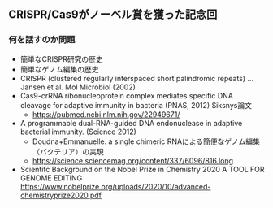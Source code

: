 ## CRISPR/Cas9がノーベル賞を獲った記念回
### 何を話すのか問題
- 簡単なCRISPR研究の歴史
- 簡単なゲノム編集の歴史
- CRISPR (clustered regularly interspaced short palindromic repeats) ... Jansen et al. Mol Microbiol (2002)
- Cas9-crRNA ribonucleoprotein complex mediates specific DNA cleavage for adaptive immunity in bacteria (PNAS, 2012) Siksnys論文
  - https://pubmed.ncbi.nlm.nih.gov/22949671/
- A programmable dual-RNA-guided DNA endonuclease in adaptive bacterial immunity. (Science 2012)
  - Doudna+Emmanuelle. a single chimeric RNAによる簡便なゲノム編集（バクテリア）の実現
  - https://science.sciencemag.org/content/337/6096/816.long
- Scientifc Background on the Nobel Prize in Chemistry 2020 A TOOL FOR GENOME EDITING https://www.nobelprize.org/uploads/2020/10/advanced-chemistryprize2020.pdf 
